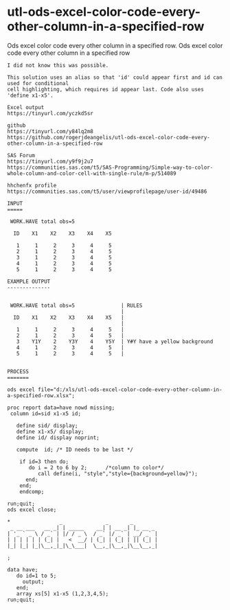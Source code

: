 # utl-ods-excel-color-code-every-other-column-in-a-specified-row
Ods excel color code every other column in a specified row.
    Ods excel color code every other column in a specified row

    I did not know this was possible.

    This solution uses an alias so that 'id' could appear first and id can used for conditional
    cell highlighting, which requires id appear last. Code also uses 'define x1-x5'.

    Excel output
    https://tinyurl.com/yczkd5sr

    github
    https://tinyurl.com/y84lq2m8
    https://github.com/rogerjdeangelis/utl-ods-excel-color-code-every-other-column-in-a-specified-row

    SAS Forum
    https://tinyurl.com/y9f9j2u7
    https://communities.sas.com/t5/SAS-Programming/Simple-way-to-color-whole-column-and-color-cell-with-single-rule/m-p/514089

    hhchenfx profile
    https://communities.sas.com/t5/user/viewprofilepage/user-id/49486

    INPUT
    =====

     WORK.HAVE total obs=5

      ID    X1    X2    X3    X4    X5

       1     1     2     3     4     5
       2     1     2     3     4     5
       3     1     2     3     4     5
       4     1     2     3     4     5
       5     1     2     3     4     5

    EXAMPLE OUTPUT
    --------------


     WORK.HAVE total obs=5               | RULES
                                         |
      ID    X1    X2    X3    X4    X5   |
                                         |
       1     1     2     3     4     5   |
       2     1     2     3     4     5   |
       3    Y1Y    2    Y3Y    4    Y5Y  | Y#Y have a yellow background
       4     1     2     3     4     5   |
       5     1     2     3     4     5   |


    PROCESS
    =======

    ods excel file="d:/xls/utl-ods-excel-color-code-every-other-column-in-a-specified-row.xlsx";

    proc report data=have nowd missing;
     column id=sid x1-x5 id;

       define sid/ display;
       define x1-x5/ display;
       define id/ display noprint;

       compute  id; /* ID needs to be last */

        if id=3 then do;
           do i = 2 to 6 by 2;      /*column to color*/
              call define(i, "style","style={background=yellow}");
          end;
        end;
        endcomp;

    run;quit;
    ods excel close;

    *                _              _       _
     _ __ ___   __ _| | _____    __| | __ _| |_ __ _
    | '_ ` _ \ / _` | |/ / _ \  / _` |/ _` | __/ _` |
    | | | | | | (_| |   <  __/ | (_| | (_| | || (_| |
    |_| |_| |_|\__,_|_|\_\___|  \__,_|\__,_|\__\__,_|

    ;

    data have;
       do id=1 to 5;
         output;
       end;
       array xs[5] x1-x5 (1,2,3,4,5);
    run;quit;


